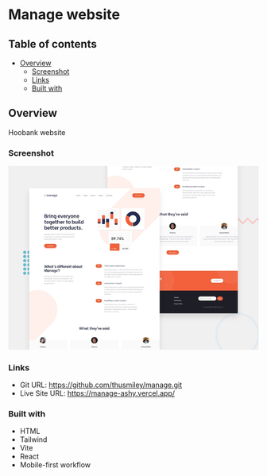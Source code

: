 # Manage website

## Table of contents

- [Overview](#overview)
  - [Screenshot](#screenshot)
  - [Links](#links)
  - [Built with](#built-with)

## Overview

Hoobank website

### Screenshot

![](./src/assets/desktop-preview.jpg)

### Links

- Git URL: https://github.com/thusmiley/manage.git
- Live Site URL: https://manage-ashy.vercel.app/

### Built with

- HTML
- Tailwind
- Vite
- React
- Mobile-first workflow

